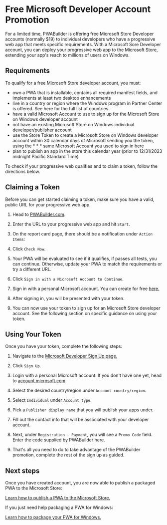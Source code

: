 # Free Microsoft Developer Account Promotion

For a limited time, PWABuilder is offering free Microsoft Store Developer accounts (normally $19) to individual developers who have a progressive web app that meets specific requirements. With a Microsoft Sore Developer account, you can deploy your progressive web app to the Microsoft Store, extending your app's reach to millions of users on Windows.

## Requirements 

To qualify for a free Microsoft Store developer account, you must:

  * own a PWA that is installable, contains all required manifest fields, and implements at least two desktop enhancements
  * live in a country or region where the Windows program in Partner Center is offered. See here for the full list of countries
  * have a valid Microsoft Account to use to sign up for the Microsoft Store on Windows developer account
  * not have an existing Microsoft Store on Windows individual developer/publisher account
  * use the Store Token to create a Microsoft Store on Windows developer account within 30 calendar days of Microsoft sending you the token, using the * * * same Microsoft Account you used to sign in here
  * plan to publish an app in the store this calendar year (prior to 12/31/2023 midnight Pacific Standard Time)

To check if your progressive web qualifies and to claim a token, follow the directions below.

## Claiming a Token

Before you can get started claiming a token, make sure you have a valid, public URL for your progressive web app.

1. Head to [PWABuilder.com](https://www.pwabuilder.com/).

2. Enter the URL to your progressive web app and hit `Start`.

3. On the report card page, there should be a notification under `Action Items`:


4. Click `Check Now`.

5. Your PWA will be evaluated to see if it qualifies, if passes all tests, you can continue. Otherwise, update your PWA to match the requirements or try a different URL.


6. Click `Sign in with a Microsoft Account to Continue`.

7. Sign in with a personal Microsoft account. You can create for free [here.](https://account.microsoft.com/account)

8. After signing in, you will be presented  with your token.

9. You can now use your token to sign up for an Microsoft Store developer account. See the following section on specific guidance on using your token.

## Using Your Token

Once you have your token, complete the following steps:

1. Navigate to the [Microsoft Developer Sign Up page.](https://developer.microsoft.com/en-us/microsoft-store/register/)

2. Click `Sign Up`.

3. Login with a personal Microsoft account. If you don't have one yet, head to [account.microsoft.com](https://account.microsoft.com/).

4. Select the desired country/region  under `Account country/region`.

5. Select `Individual` under `Account type`.

6. Pick a `Publisher display name` that you will publish your apps under.

7. Fill out the contact info that will be associated with your developer account.

8. Next, under `Registration - Payment`, you will see a `Promo Code` field. Enter the code supplied by PWABuilder here.

9. That's all you need to do to take advantage of the PWABuilder promotion, complete the rest of the sign up as guided.

 ## Next steps

 Once you have created account, you are now able to publish a packaged PWA to the Microsoft Store:

 [Learn how to publish a PWA to the Microsoft Store.](/builder/windows)

 If you just need help packaging a PWA for Windows:

 [Learn how to package your PWA for Windows.](/builder/windows?id=packaging)